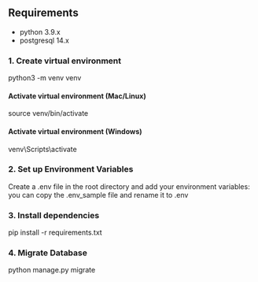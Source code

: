 ## Requirements
- python 3.9.x
- postgresql 14.x

### 1. Create virtual environment
python3 -m venv venv

#### Activate virtual environment (Mac/Linux)
source venv/bin/activate

#### Activate virtual environment (Windows)
venv\Scripts\activate

### 2. Set up Environment Variables
Create a .env file in the root directory and add your environment variables:
<br/> you can copy the .env_sample file and rename it to .env

### 3. Install dependencies
pip install -r requirements.txt

### 4. Migrate Database
python manage.py migrate



